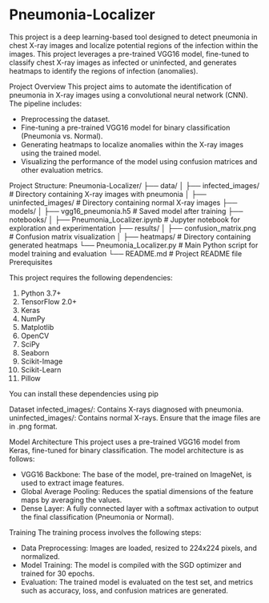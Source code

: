 # Pneumonia-Localizer
This project is a deep learning-based tool designed to detect pneumonia in chest X-ray images and localize potential regions of the infection within the images. This project leverages a pre-trained VGG16 model, fine-tuned to classify chest X-ray images as infected or uninfected, and generates heatmaps to identify the regions of infection (anomalies).

Project Overview
This project aims to automate the identification of pneumonia in X-ray images using a convolutional neural network (CNN). The pipeline includes:
  - Preprocessing the dataset.
  - Fine-tuning a pre-trained VGG16 model for binary classification (Pneumonia vs. Normal).
  - Generating heatmaps to localize anomalies within the X-ray images using the trained model.
  - Visualizing the performance of the model using confusion matrices and other evaluation metrics.
    
Project Structure:
Pneumonia-Localizer/
├── data/
│   ├── infected_images/          # Directory containing X-ray images with pneumonia
│   ├── uninfected_images/        # Directory containing normal X-ray images
├── models/
│   ├── vgg16_pneumonia.h5        # Saved model after training
├── notebooks/
│   ├── Pneumonia_Localizer.ipynb # Jupyter notebook for exploration and experimentation
├── results/
│   ├── confusion_matrix.png      # Confusion matrix visualization
│   ├── heatmaps/                 # Directory containing generated heatmaps
└── Pneumonia_Localizer.py        # Main Python script for model training and evaluation
└── README.md                     # Project README file
Prerequisites


This project requires the following dependencies:
1. Python 3.7+
2. TensorFlow 2.0+
3. Keras
4. NumPy
5. Matplotlib
6. OpenCV
7. SciPy
8. Seaborn
9. Scikit-Image
10. Scikit-Learn
11. Pillow

You can install these dependencies using pip

Dataset
infected_images/: Contains X-rays diagnosed with pneumonia.
uninfected_images/: Contains normal X-rays.
Ensure that the image files are in .png format.

Model Architecture
This project uses a pre-trained VGG16 model from Keras, fine-tuned for binary classification. 
The model architecture is as follows:
  - VGG16 Backbone: The base of the model, pre-trained on ImageNet, is used to extract image features.
  - Global Average Pooling: Reduces the spatial dimensions of the feature maps by averaging the values.
  - Dense Layer: A fully connected layer with a softmax activation to output the final classification (Pneumonia or Normal).


Training
The training process involves the following steps:
  - Data Preprocessing: Images are loaded, resized to 224x224 pixels, and normalized.
  - Model Training: The model is compiled with the SGD optimizer and trained for 30 epochs.
  - Evaluation: The trained model is evaluated on the test set, and metrics such as accuracy, loss, and confusion matrices are generated.
